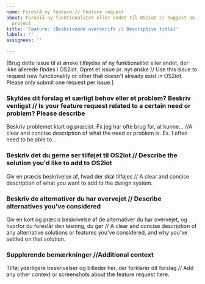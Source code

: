 ```yaml
---
name: Foreslå ny feature // Feature request
about: Foreslå ny funktionalitet eller andet til OS2iot // Suggest an idea for this
  project
title: 'Feature: [Beskrivende overskrift // Descriptive title]'
labels: ''
assignees: ''

---
```


[Brug dette issue til at ønske tilføjelse af ny funktionalitet eller andet, der ikke allerede findes i OS2iot. Opret et issue pr. nyt ønske // Use this issue to request new functionality or other that doesn't already exist in OS2iot. Please only submit one request per issue.]

### Skyldes dit forslag et særligt behov eller et problem? Beskriv venligst // Is your feature request related to a certain need or problem? Please describe
Beskriv problemet klart og præcist. Fx jeg har ofte brug for, at kunne... //A clear and concise description of what the need or problem is. Ex. I often need to be able to...

### Beskriv det du gerne ser tilføjet til OS2iot // Describe the solution you'd like to add to OS2iot
Giv en præcis beskrivelse af, hvad der skal tilføjes // A clear and concise description of what you want to add to the design system.

### Beskriv de alternativer du har overvejet // Describe alternatives you've considered
Giv en kort og præcis beskrivelse af de alternativer du har overvejet, og hvorfor du foreslår den løsning, du gør // A clear and concise description of any alternative solutions or features you've considered, and why you've settled on that solution.

### Supplerende bemærkninger //Additional context
Tilføj yderligere beskrivelser og billeder her, der forklarer dit forslag // Add any other context or screenshots about the feature request here.
